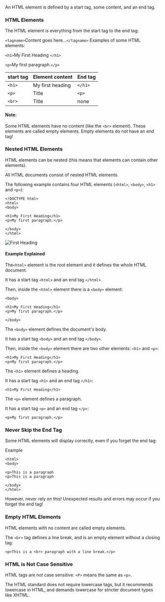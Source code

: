 An HTML element is defined by a start tag, some content, and an end tag.

### HTML Elements

The HTML element is everything from the start tag to the end tag:

`<tagname>`Content goes here...`</tagname>`
Examples of some HTML elements:

`<h1>`My First Heading `</h1>`

`<p>`My first paragraph.`</p>`

| start tag | Element content  | End tag   |
| --------- | ---------------- | --------- |
| `<h1>  `  | My first heading | `</h1>  ` |
| `<p>  `   | Title            | `<p>  `   |
| `<br>  `  | Title            | none      |

#### Note:

Some HTML elements have no content (like the `<br>` element). These elements are called empty elements. Empty elements do not have an end tag!

### Nested HTML Elements

HTML elements can be nested (this means that elements can contain other elements).

All HTML documents consist of nested HTML elements.

The following example contains four HTML elements (`<html>`, `<body>`, `<h1>` and `<p>`):

```
<!DOCTYPE html>
<html>
<body>

<h1>My First Heading</h1>
<p>My first paragraph.</p>

</body>
</html>
```

![First Heading](\img\first-heading.PNG)

#### Example Explained

The`<html>` element is the root element and it defines the whole HTML document.

It has a start tag `<html>` and an end tag `</html>`.

Then, inside the `<html>` element there is a `<body>` element:

```
<body>

<h1>My First Heading</h1>
<p>My first paragraph.</p>

</body>
```

The `<body>` element defines the document's body.

It has a start tag `<body>` and an end tag `</body>`.

Then, inside the `<body>` element there are two other elements: `<h1>` and `<p>`:

```
<h1>My First Heading</h1>
<p>My first paragraph.</p>
```

The `<h1>` element defines a heading.

It has a start tag `<h1>` and an end tag `</h1>`:

```
<h1>My First Heading</h1>
```

The `<p>` element defines a paragraph.

It has a start tag `<p>` and an end tag `</p>`:

```
<p>My first paragraph.</p>
```

### Never Skip the End Tag

Some HTML elements will display correctly, even if you forget the end tag:

Example

```
<html>
<body>

<p>This is a paragraph
<p>This is a paragraph

</body>
</html>
```

However, never rely on this! Unexpected results and errors may occur if you forget the end tag!

### Empty HTML Elements

HTML elements with no content are called empty elements.

The `<br>` tag defines a line break, and is an empty element without a closing tag:

```
<p>This is a <br> paragraph with a line break.</p>
```

### HTML is Not Case Sensitive

HTML tags are not case sensitive: `<P>` means the same as `<p>`.

The HTML standard does not require lowercase tags, but it recommends lowercase in HTML, and demands lowercase for stricter document types like XHTML.
